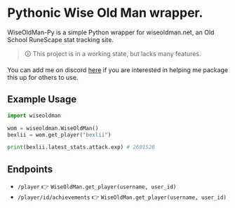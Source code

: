 # Pythonic Wise Old Man wrapper.

WiseOldMan-Py is a simple Python wrapper for wiseoldman.net, an Old School RuneScape stat tracking site.

> 🛈 This project is in a working state, but lacks many features.

You can add me on discord [here](https://discordapp.com/users/177131156028784640) if you are interested in helping me package this up for others to use.

## Example Usage

```python
import wiseoldman

wom = wiseoldman.WiseOldMan()
bexlii = wom.get_player("bexlii")

print(bexlii.latest_stats.attack.exp) # 2601528
```
## Endpoints
- `/player` 👉 `WiseOldMan.get_player(username, user_id)`
- `/player/id/achievements` 👉 `WiseOldMan.get_player(username, user_id)`
